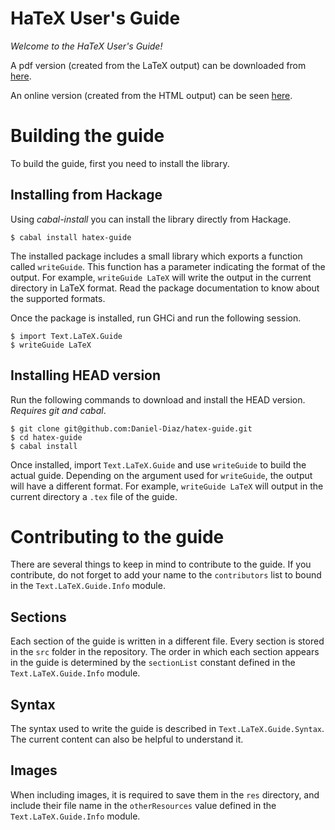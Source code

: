 # HaTeX User's Guide

_Welcome to the HaTeX User's Guide!_

A pdf version (created from the LaTeX output) can be downloaded from
[here](http://daniel-diaz.github.com/projects/hatex/hatex-guide.pdf).

An online version (created from the HTML output) can be seen
[here](http://daniel-diaz.github.com/projects/hatex/hatex-guide.html).

# Building the guide

To build the guide, first you need to install the library.

## Installing from Hackage

Using _cabal-install_ you can install the library directly from Hackage.

    $ cabal install hatex-guide

The installed package includes a small library which exports a function
called `writeGuide`. This function has a parameter indicating the format
of the output. For example, `writeGuide LaTeX` will write the output in
the current directory in LaTeX format. Read the package documentation
to know about the supported formats.

Once the package is installed, run GHCi and run the following session.

    $ import Text.LaTeX.Guide
    $ writeGuide LaTeX

## Installing HEAD version

Run the following commands to download and install the HEAD version. _Requires git and cabal_.

    $ git clone git@github.com:Daniel-Diaz/hatex-guide.git
    $ cd hatex-guide
    $ cabal install

Once installed, import `Text.LaTeX.Guide` and use `writeGuide` to build the actual guide.
Depending on the argument used for `writeGuide`, the output will have a different format.
For example, `writeGuide LaTeX` will output in the current directory a `.tex` file of the guide.

# Contributing to the guide

There are several things to keep in mind to contribute to the guide.
If you contribute, do not forget to add your name to the `contributors` list to bound in the
`Text.LaTeX.Guide.Info` module.

## Sections

Each section of the guide is written in a different file. Every section is stored in the `src`
folder in the repository. The order in which each section appears in the guide is determined by the `sectionList`
constant defined in the `Text.LaTeX.Guide.Info` module.

## Syntax

The syntax used to write the guide is described in `Text.LaTeX.Guide.Syntax`.
The current content can also be helpful to understand it.

## Images

When including images, it is required to save them in the `res` directory, and include their file name in the
`otherResources` value defined in the `Text.LaTeX.Guide.Info` module.
